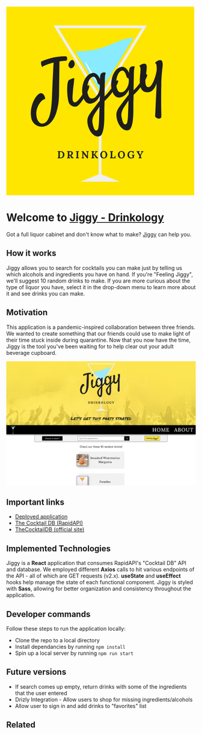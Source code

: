![Jiggy logo](./src/assets/Jiggy.png)

# Welcome to [Jiggy - Drinkology](https://jiggydrinkology.netlify.app/) 

Got a full liquor cabinet and don't know what to make? [Jiggy](https://jiggydrinkology.netlify.app/) can help you. 

## How it works

Jiggy allows you to search for cocktails you can make just by telling us which alcohols and ingredients you have on hand. If you're "Feeling Jiggy", we'll suggest 10 random drinks to make. If you are more curious about the type of liquor you have, select it in the drop-down menu to learn more about it and see drinks you can make. 

## Motivation 

This application is a pandemic-inspired collaboration between three friends. We wanted to create something that our friends could use to make light of their time stuck inside during quarantine. Now that you now have the time, Jiggy is the tool you've been waiting for to help clear out your adult beverage cupboard.

![Jiggy Screenshot](./src/assets/Jiggy_screenshot_v2.png)

## Important links
- [Deployed application](https://jiggydrinkology.netlify.app/)
- [The Cocktail DB (RapidAPI)](https://rapidapi.com/thecocktaildb/api/the-cocktail-db)
- [TheCocktailDB (official site)](https://www.thecocktaildb.com/)

## Implemented Technologies

Jiggy is a **React** application that consumes RapidAPI's "Cocktail DB" API and database. We employed different **Axios** calls to hit various endpoints of the API - all of which are GET requests (v2.x). **useState** and **useEffect** hooks help manage the state of each functional component. Jiggy is styled with **Sass**, allowing for better organization and consistency throughout the application. 

## Developer commands

Follow these steps to run the application locally: 
- Clone the repo to a local directory
- Install dependancies by running ```npm install``` 
- Spin up a local server by running ```npm run start```

## Future versions

- If search comes up empty, return drinks with some of the ingredients that the user entered
- Drizly Integration - Allow users to shop for missing ingredients/alcohols
- Allow user to sign in and add drinks to "favorites" list

## Related